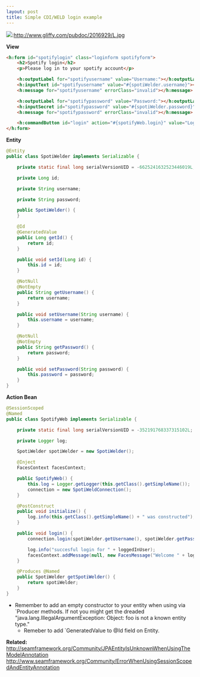 ```yaml
---
layout: post
title: Simple CDI/WELD login example
---
```


![](http://www.gliffy.com/pubdoc/2016929/L.jpg):http://www.gliffy.com/pubdoc/2016929/L.jpg

**View**

```html
<h:form id="spotifylogin" class="loginform spotifyform">
    <h2>Spotify login</h2>
    <p>Please log in to your spotify account</p>

    <h:outputLabel for="spotifyusername" value="Username:"></h:outputLabel>
    <h:inputText id="spotifyusername" value="#{spotiWelder.username}"></h:inputText>
    <h:message for="spotifyusername" errorClass="invalid"></h:message>

    <h:outputLabel for="spotifypassword" value="Password:"></h:outputLabel>
    <h:inputSecret id="spotifypassword" value="#{spotiWelder.password}"></h:inputSecret>
    <h:message for="spotifypassword" errorClass="invalid"></h:message>

    <h:commandButton id="login" action="#{spotifyWeb.login}" value="Log in!"></h:commandButton>
</h:form>
```

**Entity**

```java
@Entity
public class SpotiWelder implements Serializable {

    private static final long serialVersionUID = -6625241632523446019L;

    private Long id;

    private String username;

    private String password;

    public SpotiWelder() {
    }

    @Id
    @GeneratedValue
    public Long getId() {
        return id;
    }

    public void setId(Long id) {
        this.id = id;
    }

    @NotNull
    @NotEmpty
    public String getUsername() {
        return username;
    }

    public void setUsername(String username) {
        this.username = username;
    }

    @NotNull
    @NotEmpty
    public String getPassword() {
        return password;
    }

    public void setPassword(String password) {
        this.password = password;
    }
}
```

**Action Bean**

```java
@SessionScoped
@Named
public class SpotifyWeb implements Serializable {

    private static final long serialVersionUID = -352191768337315102L;

    private Logger log;

    SpotiWelder spotiWelder = new SpotiWelder();

    @Inject
    FacesContext facesContext;

    public SpotifyWeb() {
        this.log = Logger.getLogger(this.getClass().getSimpleName());
        connection = new SpotiWeldConnection();
    }

    @PostConstruct
    public void initialize() {
        log.info(this.getClass().getSimpleName() + " was constructed");
    }

    public void login() {
        connection.login(spotiWelder.getUsername(), spotiWelder.getPassword());

        log.info("succesful login for " + loggedInUser);
        facesContext.addMessage(null, new FacesMessage("Welcome " + loggedInUser.getName()));
    }

    @Produces @Named
    public SpotiWelder getSpotiWelder() {
        return spotiWelder;
    }
}
```

-   Remember to add an empty constructor to your entity when using via `Producer methods. If not you might get the dreaded "java.lang.IllegalArgumentException: Object: foo is not a known entity type."
    * Remeber to add `GeneratedValue to @Id field on Entity.

**Related:**
<http://seamframework.org/Community/JPAEntityIsUnknownWhenUsingTheModelAnnotation>
<http://www.seamframework.org/Community/ErrorWhenUsingSessionScopedAndEntityAnnotation>
